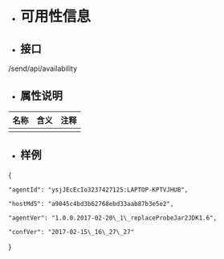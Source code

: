 * # 可用性信息
* ## 接口

/send/api/availability

* ## 属性说明

| 名称 | 含义 | 注释 |
| :--- | :--- | :--- |
|  |  |  |

* ## 样例

{

```
"agentId": "ysjJEcEcIo3237427125:LAPTOP-KPTVJHUB",

"hostMd5": "a9045c4bd3b62768ebd33aab87b3e5e2",

"agentVer": "1.0.0.2017-02-20\_1\_replaceProbeJar2JDK1.6",

"confVer": "2017-02-15\_16\_27\_27"
```

}

